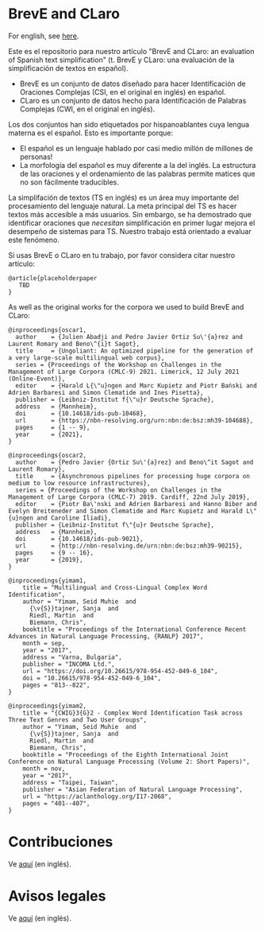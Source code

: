 # BrevE and CLaro

For english, see [here](./README.md).

Este es el repositorio para nuestro artículo "BrevE and CLaro: an evaluation of Spanish text simplification" (t. BrevE y CLaro: una evaluación de la simplificación de textos en español). 
- BrevE es un conjunto de datos diseñado para hacer Identificación de Oraciones Complejas (CSI, en el original en inglés) en español.
- CLaro es un conjunto de datos hecho para Identificación de Palabras Complejas (CWI, en el original en inglés).

Los dos conjuntos han sido etiquetados por hispanoablantes cuya lengua materna es el español. Esto es importante porque:

- El español es un lenguaje hablado por casi medio millón de millones de personas!
- La morfología del español es muy diferente a la del inglés. La estructura de las oraciones y el ordenamiento de las palabras permite matices que no son fácilmente traducibles. 

La simplifación de textos (TS en inglés) es un área muy importante del procesamiento del lenguaje natural. La meta principal del TS es hacer textos más accesible a más usuarios. 
Sin embargo, se ha demostrado que identificar oraciones que _necesitan_ simplificación en primer lugar mejora el desempeño de sistemas para TS. 
Nuestro trabajo está orientado a evaluar este fenómeno.

Si usas BrevE o CLaro en tu trabajo, por favor considera citar nuestro artículo:
```
@article{placeholderpaper
   TBD
}
```

As well as the original works for the corpora we used to build BrevE and CLaro:

```
@inproceedings{oscar1,
  author    = {Julien Abadji and Pedro Javier Ortiz Su\'{a}rez and Laurent Romary and Beno\^{i}t Sagot},
  title     = {Ungoliant: An optimized pipeline for the generation of a very large-scale multilingual web corpus},
  series = {Proceedings of the Workshop on Challenges in the Management of Large Corpora (CMLC-9) 2021. Limerick, 12 July 2021 (Online-Event)},
  editor    = {Harald L{\"u}ngen and Marc Kupietz and Piotr Bański and Adrien Barbaresi and Simon Clematide and Ines Pisetta},
  publisher = {Leibniz-Institut f{\"u}r Deutsche Sprache},
  address   = {Mannheim},
  doi       = {10.14618/ids-pub-10468},
  url       = {https://nbn-resolving.org/urn:nbn:de:bsz:mh39-104688},
  pages     = {1 -- 9},
  year      = {2021},
}

@inproceedings{oscar2,
  author    = {Pedro Javier {Ortiz Su\'{a}rez} and Beno\^it Sagot and Laurent Romary},
  title     = {Asynchronous pipelines for processing huge corpora on medium to low resource infrastructures},
  series = {Proceedings of the Workshop on Challenges in the Management of Large Corpora (CMLC-7) 2019. Cardiff, 22nd July 2019},
  editor    = {Piotr Ba\'nski and Adrien Barbaresi and Hanno Biber and Evelyn Breiteneder and Simon Clematide and Marc Kupietz and Harald L\"{u}ngen and Caroline Iliadi},
  publisher = {Leibniz-Institut f\"{u}r Deutsche Sprache},
  address   = {Mannheim},
  doi       = {10.14618/ids-pub-9021},
  url       = {http://nbn-resolving.de/urn:nbn:de:bsz:mh39-90215},
  pages     = {9 -- 16},
  year      = {2019},
}

@inproceedings{yimam1,
    title = "Multilingual and Cross-Lingual Complex Word Identification",
    author = "Yimam, Seid Muhie  and
      {\v{S}}tajner, Sanja  and
      Riedl, Martin  and
      Biemann, Chris",
    booktitle = "Proceedings of the International Conference Recent Advances in Natural Language Processing, {RANLP} 2017",
    month = sep,
    year = "2017",
    address = "Varna, Bulgaria",
    publisher = "INCOMA Ltd.",
    url = "https://doi.org/10.26615/978-954-452-049-6_104",
    doi = "10.26615/978-954-452-049-6_104",
    pages = "813--822",
}

@inproceedings{yimam2,
    title = "{CWIG}3{G}2 - Complex Word Identification Task across Three Text Genres and Two User Groups",
    author = "Yimam, Seid Muhie  and
      {\v{S}}tajner, Sanja  and
      Riedl, Martin  and
      Biemann, Chris",
    booktitle = "Proceedings of the Eighth International Joint Conference on Natural Language Processing (Volume 2: Short Papers)",
    month = nov,
    year = "2017",
    address = "Taipei, Taiwan",
    publisher = "Asian Federation of Natural Language Processing",
    url = "https://aclanthology.org/I17-2068",
    pages = "401--407",
}

```

# Contribuciones

Ve [aquí](./CONTRIBUTING.md) (en inglés).

# Avisos legales

Ve [aquí](./NOTICE.md) (en inglés).
